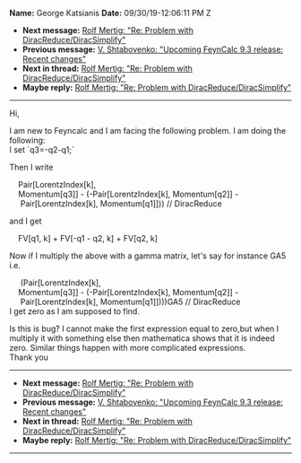 **Name:** George Katsianis
**Date:** 09/30/19-12:06:11 PM Z

  - **Next message:** [Rolf Mertig: "Re: Problem with
    DiracReduce/DiracSimplify"](1531.html)
  - **Previous message:** [V. Shtabovenko: "Upcoming FeynCalc 9.3
    release: Recent changes"](1529.html)
  - **Next in thread:** [Rolf Mertig: "Re: Problem with
    DiracReduce/DiracSimplify"](1531.html)
  - **Maybe reply:** [Rolf Mertig: "Re: Problem with
    DiracReduce/DiracSimplify"](1531.html)

-----

Hi,  

I am new to Feyncalc and I am facing the following problem. I am doing
the following:  
I set \`q3=-q2-q1;\`  

Then I write  

    Pair[LorentzIndex[k],  
    Momentum[q3]] - (-Pair[LorentzIndex[k],
Momentum[q2]] -  
     Pair[LorentzIndex[k], Momentum[q1]])) //
DiracReduce  

and I get  

    FV[q1, k] + FV[-q1 - q2, k] + FV[q2, k]  

Now if I multiply the above with a gamma matrix, let's say for instance
GA5 i.e.  

     (Pair[LorentzIndex[k],  
    Momentum[q3]] - (-Pair[LorentzIndex[k],
Momentum[q2]] -  
     Pair[LorentzIndex[k], Momentum[q1]])))GA5
// DiracReduce  
I get zero as I am supposed to find.  

Is this is bug? I cannot make the first expression equal to zero,but
when I multiply it with something else then mathematica shows that it is
indeed zero. Similar things happen with more complicated expressions.  
Thank you  

-----

  - **Next message:** [Rolf Mertig: "Re: Problem with
    DiracReduce/DiracSimplify"](1531.html)
  - **Previous message:** [V. Shtabovenko: "Upcoming FeynCalc 9.3
    release: Recent changes"](1529.html)
  - **Next in thread:** [Rolf Mertig: "Re: Problem with
    DiracReduce/DiracSimplify"](1531.html)
  - **Maybe reply:** [Rolf Mertig: "Re: Problem with
    DiracReduce/DiracSimplify"](1531.html)

-----

